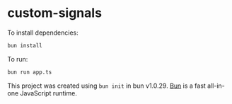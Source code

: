 # custom-signals

To install dependencies:

```bash
bun install
```

To run:

```bash
bun run app.ts
```

This project was created using `bun init` in bun v1.0.29. [Bun](https://bun.sh)
is a fast all-in-one JavaScript runtime.
